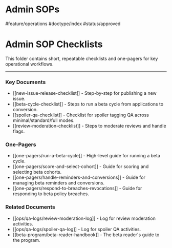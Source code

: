 # Admin SOPs

#feature/operations #doctype/index #status/approved

# Admin SOP Checklists

This folder contains short, repeatable checklists and one-pagers for key operational workflows.

---

### Key Documents

*   [[new-issue-release-checklist]] - Step-by-step for publishing a new issue.
*   [[beta-cycle-checklist]] - Steps to run a beta cycle from applications to conversion.
*   [[spoiler-qa-checklist]] - Checklist for spoiler tagging QA across minimal/standard/full modes.
*   [[review-moderation-checklist]] - Steps to moderate reviews and handle flags.

### One-Pagers
*   [[one-pagers/run-a-beta-cycle]] - High-level guide for running a beta cycle.
*   [[one-pagers/score-and-select-cohort]] - Guide for scoring and selecting beta cohorts.
*   [[one-pagers/handle-reminders-and-conversions]] - Guide for managing beta reminders and conversions.
*   [[one-pagers/respond-to-breaches-revocations]] - Guide for responding to beta policy breaches.

### Related Documents
*   [[ops/qa-logs/review-moderation-log]] - Log for review moderation activities.
*   [[ops/qa-logs/spoiler-qa-log]] - Log for spoiler QA activities.
*   [[beta-program/beta-reader-handbook]] - The beta reader's guide to the program.
